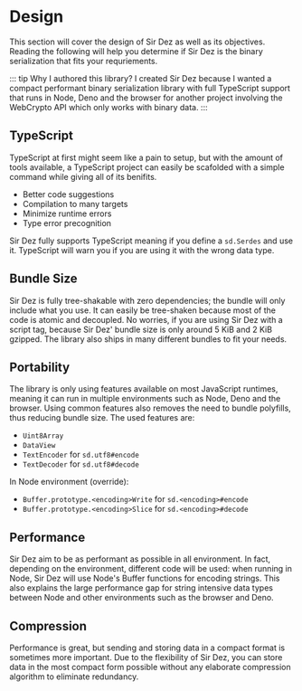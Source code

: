# Design

This section will cover the design of Sir Dez as well as its objectives. Reading the following will help you determine if Sir Dez is the binary serialization that fits your requriements.

::: tip Why I authored this library?
I created Sir Dez because I wanted a compact performant binary serialization library with full TypeScript support that runs in Node, Deno and the browser for another project involving the WebCrypto API which only works with binary data.
:::

## TypeScript

TypeScript at first might seem like a pain to setup, but with the amount of tools available, a TypeScript project can easily be scafolded with a simple command while giving all of its benifits.

- Better code suggestions
- Compilation to many targets
- Minimize runtime errors
- Type error precognition

Sir Dez fully supports TypeScript meaning if you define a `sd.Serdes` and use it. TypeScript will warn you if you are using it with the wrong data type.

## Bundle Size

Sir Dez is fully tree-shakable with zero dependencies; the bundle will only include what you use. It can easily be tree-shaken because most of the code is atomic and decoupled. No worries, if you are using Sir Dez with a script tag, because Sir Dez' bundle size is only around 5 KiB and 2 KiB gzipped. The library also ships in many different bundles to fit your needs.

## Portability

The library is only using features available on most JavaScript runtimes, meaning it can run in multiple environments such as Node, Deno and the browser. Using common features also removes the need to bundle polyfills, thus reducing bundle size. The used features are:

- `Uint8Array`
- `DataView`
- `TextEncoder` for `sd.utf8#encode`
- `TextDecoder` for `sd.utf8#decode`

In Node environment (override):

- `Buffer.prototype.<encoding>Write` for `sd.<encoding>#encode`
- `Buffer.prototype.<encoding>Slice` for `sd.<encoding>#decode`

## Performance

Sir Dez aim to be as performant as possible in all environment. In fact, depending on the environment, different code will be used: when running in Node, Sir Dez will use Node's Buffer functions for encoding strings. This also explains the large performance gap for string intensive data types between Node and other environments such as the browser and Deno.

## Compression

Performance is great, but sending and storing data in a compact format is sometimes more important. Due to the flexibility of Sir Dez, you can store data in the most compact form possible without any elaborate compression algorithm to eliminate redundancy.
